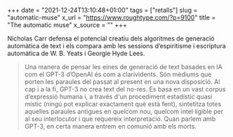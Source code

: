 +++
date = "2021-12-24T13:10:48+01:00"
tags = ["retalls"]
slug = "automatic-muse"
x_url = "https://www.roughtype.com/?p=9100"
title = "The automatic muse"
x_source = ""
+++


Nicholas Carr defensa el potencial creatiu dels algoritmes de generació automàtica de text i els compara amb les sessions d’espiritisme i escriptura automàtica de W. B. Yeats i Georgie Hyde Lees.

> Una manera de pensar les eines de generació de text basades en IA com el GPT-3 d’OpenAI és com a clarividents. Són mèdiums que porten les paraules del passat al present en una nova disposició. Al cap i a la fi, GPT-3 no crea text del no-res. Es basa en un vast corpus d’expressió humana i, a través d'un procediment estadístic quasi místic (ningú pot explicar exactament què està fent), sintetitza totes aquelles paraules antigues en quelcom nou, quelcom intel·ligible per al seu interlocutor i que requereix interpretació. Quan parlem amb GPT-3, en certa manera entrem en comunió amb els morts.
